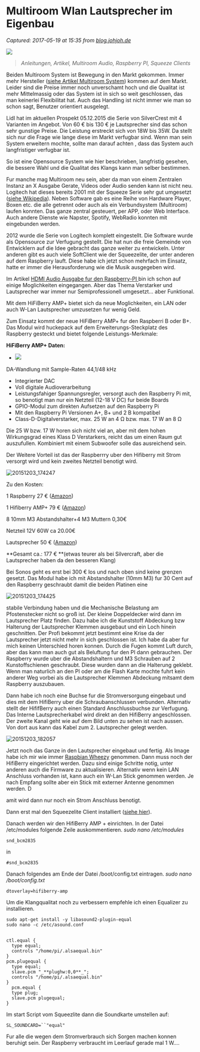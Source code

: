 # Multiroom Wlan Lautsprecher im Eigenbau

_Captured: 2017-05-19 at 15:35 from [blog.johjoh.de](http://blog.johjoh.de/multiroom-wlan-lautsprecher-im-eigenbau/)_

![](https://i0.wp.com/blog.johjoh.de/wp-content/uploads/2015/12/2376-eva1-e1453481961413.jpg?resize=634%2C372)

> _Anleitungen, Artikel, Multiroom Audio, Raspberry PI, Squeeze Clients_

Beiden Multiroom System ist Bewegung in den Markt gekommen. Immer mehr Hersteller ([siehe Artikel Multiroom System](http://blog.johjoh.de/multiroom-system/)) kommen auf dem Markt. Leider sind die Preise immer noch unverschamt hoch und die Qualitat ist mehr Mittelmassig oder das System ist in sich so weit geschlossen, das man keinerlei Flexibilitat hat. Auch das Handling ist nicht immer wie man so schon sagt, Benutzer orientiert ausgelegt.

Lidl hat im aktuellen Prospekt 05.12.2015 die Serie von SilverCrest mit 4 Varianten im Angebot. Von 60 € bis 130 € je Lautsprecher sind das schon sehr gunstige Preise. Die Leistung erstreckt sich von 18W bis 35W. Da stellt sich nur die Frage wie lange diese im Markt verfugbar sind. Wenn man sein System erweitern mochte, sollte man darauf achten , dass das System auch langfristiger verfugbar ist.

So ist eine Opensource System wie hier beschrieben, langfristig gesehen, die bessere Wahl und die Qualitat des Klangs kann man selber bestimmen.

Fur manche mag Multiroom neu sein, aber da man von einem Zentralen Instanz an X Ausgabe Gerate, Videos oder Audio senden kann ist nicht neu. Logitech hat dieses bereits 2001 mit der Squeeze Serie sehr gut umgesetzt ([siehe Wikipedia](https://de.wikipedia.org/wiki/Squeezebox)). Neben Software gab es eine Reihe von Hardware Player, Boxen etc. die alle getrennt oder auch als ein Verbundsystem (Multiroom) laufen konnten. Das ganze zentral gesteuert, per APP, oder Web Interface. Auch andere Dienste wie Napster, Spotify, WebRadio konnten mit eingebunden werden.

2012 wurde die Serie von Logitech komplett eingestellt. Die Software wurde als Opensource zur Verfugung gestellt. Die hat nun die freie Gemeinde von Entwicklern auf die Idee gebracht das ganze weiter zu entwickeln. Unter anderen gibt es auch viele SoftClient wie der Squeezelite, der unter anderen auf dem Raspberry lauft. Diese habe ich jetzt schon mehrfach im Einsatz, hatte er immer die Herausforderung wie die Musik ausgegeben wird.

Im Artikel [HDMI Audio Ausgabe fur den Raspberry-PI ](http://blog.johjoh.de/hdmi-audio-ausgabe-fuer-den-raspberry-pi/)bin ich schon auf einige Moglichkeiten eingegangen. Aber das Thema Verstarker und Lautsprecher war immer nur Semiprofessionell umgesetzt… aber Funktional.

Mit dem HiFiBerry AMP+ bietet sich da neue Moglichkeiten, ein LAN oder auch W-Lan Lautsprecher umzusetzen fur wenig Geld.

Zum Einsatz kommt der neue HiFiBerry AMP+ fur den Raspberri B oder B+. Das Modul wird huckepack auf dem Erweiterungs-Steckplatz des Raspberry gesteckt und bietet folgende Leistungs-Merkmale:

**HiFiBerry AMP+ Daten:**

  * ![](https://i2.wp.com/blog.johjoh.de/wp-content/uploads/2015/12/HifiBerry.jpg?w=600)

DA-Wandlung mit Sample-Raten 44,1/48 kHz
  * Integrierter DAC
  * Voll digitale Audioverarbeitung
  * Leistungsfahiger Spannungsregler, versorgt auch den Raspberry Pi mit, so benotigt man nur ein Netzteil (12-18 V DC) fur beide Boards
  * GPIO-Modul zum direkten Aufsetzen auf den Raspberry Pi
  * Mit den Raspberry Pi Versionen A+, B+ und 2 B kompatibel
  * Class-D-Digitalverstarker, max. 25 W an 4 Ω bzw. max. 17 W an 8 Ω

Die 25 W bzw. 17 W horen sich nicht viel an, aber mit dem hohen Wirkungsgrad eines Klass D Verstarkers, reicht das um einen Raum gut auszufullen. Kombiniert mit einem Subwoofer solle das ausreichend sein.

Der Weitere Vorteil ist das der Raspberrry uber den Hifiberry mit Strom versorgt wird und kein zweites Netzteil benotigt wird.

![20151203_174247](https://i2.wp.com/blog.johjoh.de/wp-content/uploads/2016/01/20151203_174247.jpg?w=1422)

Zu den Kosten:

1 Raspberry 27 € ([Amazon](http://www.amazon.de/gp/product/B00T2U7R7I/ref=as_li_tl?ie=UTF8&camp=1638&creative=6742&creativeASIN=B00T2U7R7I&linkCode=as2&tag=johjoh-21))

1 Hifiberry AMP+ 79 € ([Amazon](http://www.amazon.de/gp/product/B00UTV03G6/ref=as_li_tl?ie=UTF8&camp=1638&creative=6742&creativeASIN=B00UTV03G6&linkCode=as2&tag=johjoh-21))

8 10mm M3 Abstandshalter+4 M3 Muttern 0,30€

Netzteil 12V 60W ca 20.00€

Lautsprecher 50 € ([Amazon](http://www.amazon.de/gp/product/B00W7DMF6U/ref=as_li_tl?ie=UTF8&camp=1638&creative=6742&creativeASIN=B00W7DMF6U&linkCode=as2&tag=johjoh-21))

**Gesamt ca.: 177 € **(etwas teurer als bei Silvercraft, aber die Lautsprecher haben da den besseren Klang)

Bei Sonos geht es erst bei 300 € los und nach oben sind keine grenzen gesetzt. Das Modul habe ich mit Abstandshalter (10mm M3) fur 30 Cent auf den Raspberry geschraubt damit die beiden Platinen eine

![20151203_174425](https://i2.wp.com/blog.johjoh.de/wp-content/uploads/2016/01/20151203_174425.jpg?w=1422)

stabile Verbindung haben und die Mechanische Belastung am Pfostenstecker nicht so groß ist. Der kleine Doppeldecker wird dann im Lautsprecher Platz finden. Dazu habe ich die Kunststoff Abdeckung bzw Halterung der Lautsprecher Klemmen ausgebaut und ein Loch hinein geschnitten. Der Profi bekommt jetzt bestimmt eine Krise da der Lautsprecher jetzt nicht mehr in sich geschlossen ist. Ich habe da aber fur mich keinen Unterschied horen konnen. Durch die Fugen kommt Luft durch, aber das kann man auch gut als Beluftung fur den PI dann gebrauchen. Der Raspberry wurde uber die Abstandshaltern und M3 Schrauben auf 2 Kunstoffschienen geschraubt. Diese wurden dann an die Halterung geklebt. Wenn man naturlich an den PI oder am die Flash Karte mochte fuhrt kein anderer Weg vorbei als die Lautsprecher Klemmen Abdeckung mitsamt dem Raspberry auszubauen.

Dann habe ich noch eine Buchse fur die Stromversorgung eingebaut und dies mit dem HifiBerry uber die Schraubanschlussen verbunden. Alternativ stellt der HififBerry auch einen Standard Anschlussbuchse zur Verfugung. Das Interne Lautsprecherkabel wird direkt an den HifiBerry angeschlossen. Der zweite Kanal geht wie auf dem Bild unten zu sehen ist nach aussen. Von dort aus kann das Kabel zum 2. Lautsprecher gelegt werden.

![20151203_182057](https://i1.wp.com/blog.johjoh.de/wp-content/uploads/2016/01/20151203_182057.jpg?w=1422)

Jetzt noch das Ganze in den Lautsprecher eingebaut und fertig. Als Image habe ich mir wie immer [Raspbian Wheezy](https://www.raspberrypi.org/downloads/raspbian/) genommen. Dann muss noch der HifiBerry eingerichtet werden. Dazu sind einige Schritte notig, unter anderen auch die Firmware zu aktualisieren. Alternativ wenn kein LAN Anschluss vorhanden ist, kann auch ein W-Lan Stick genommen werden. Je nach Empfang sollte aber ein Stick mit externer Antenne genommen werden. D

amit wird dann nur noch ein Strom Anschluss benotigt.

Dann erst mal den Squeezelite Client installiert ([siehe hier](http://blog.johjoh.de/squeezelite-auf-den-raspberry-installieren/)).

Danach werden wir den HifiBerry AMP + einrichten. In der Datei /etc/modules folgende Zeile auskommentieren. _sudo nano /etc/modules_
    
    
    snd_bcm2835

in
    
    
    #snd_bcm2835

Danach folgendes am Ende der Datei /boot/config.txt eintragen. _sudo nano /boot/config.txt_
    
    
    dtoverlay=hifiberry-amp

Um die Klangqualitat noch zu verbessern empfehle ich einen Equalizer zu installieren.
    
    
    sudo apt-get install -y libasound2-plugin-equal
    sudo nano -c /etc/asound.conf
    
    
    ctl.equal {
      type equal;
      controls "/home/pi/.alsaequal.bin"
    }
    pcm.plugequal {
      type equal;
      slave.pcm "_**plughw:0,0**_";
      controls "/home/pi/.alsaequal.bin"
    }
      pcm.equal {
      type plug;
      slave.pcm plugequal;
    }

Im start Script vom Squeezlite dann die Soundkarte umstellen auf:

`SL_SOUNDCARD=``"equal"`

Fur alle die wegen dem Stromverbrauch sich Sorgen machen konnen beruhigt sein. Der Raspberry verbraucht im Leerlauf gerade mal 1 W….
